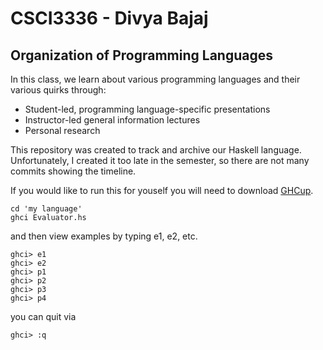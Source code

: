 # CSCI3336 - Divya Bajaj
## Organization of Programming Languages

In this class, we learn about various programming languages and their various quirks through:
* Student-led, programming language-specific presentations 
* Instructor-led general information lectures
* Personal research

This repository was created to track and archive our Haskell language. Unfortunately, I created it too late in the semester, so there are not many commits showing the timeline.

If you would like to run this for youself you will need to download [GHCup](https://www.haskell.org/ghcup).

```
cd 'my language'
ghci Evaluator.hs
```

and then view examples by typing e1, e2, etc.
```
ghci> e1
ghci> e2
ghci> p1
ghci> p2
ghci> p3
ghci> p4
```

you can quit via
```
ghci> :q
```